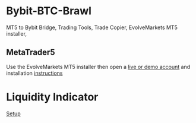 # Bybit-BTC-Brawl
MT5 to Bybit Bridge, Trading Tools, Trade Copier, EvolveMarkets MT5 installer, 

## MetaTrader5
Use the EvolveMarkets MT5 installer then open a [live or demo account](http://bit.ly/FX4BTC) and installation [instructions](https://github.com/fx4btc/TelegramTrader-MT4-MT5#adding-the-files-to-your-metatrader-platform)
# Liquidity Indicator
[Setup](https://twitter.com/fx4btc/status/1194556309812563968)


